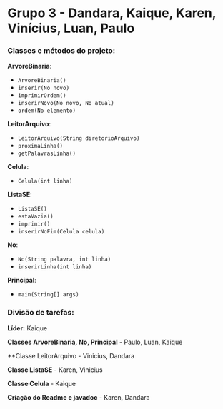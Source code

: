 # Grupo 3 - Dandara, Kaique, Karen, Vinícius, Luan, Paulo



### Classes e métodos do projeto:

**ArvoreBinaria**:
- `ArvoreBinaria()`
- `inserir(No novo)`
- `imprimirOrdem()`
- `inserirNovo(No novo, No atual)` 
- `ordem(No elemento)` 

**LeitorArquivo**:
- `LeitorArquivo(String diretorioArquivo)`
- `proximaLinha()`
- `getPalavrasLinha()`

**Celula**:
- `Celula(int linha)`


**ListaSE**:
- `ListaSE()`
- `estaVazia()`
- `imprimir()`
- `inserirNoFim(Celula celula)`


**No**:
- `No(String palavra, int linha)`
- `inserirLinha(int linha)`

**Principal**:
- `main(String[] args)`


### Divisão de tarefas:

**Líder:** Kaique

**Classes ArvoreBinaria, No, Principal** - Paulo, Luan, Kaique

**Classe LeitorArquivo  - Vinicius, Dandara

**Classe ListaSE** - Karen, Vinicius

**Classe Celula** - Kaique

**Criação do Readme e javadoc** - Karen, Dandara
